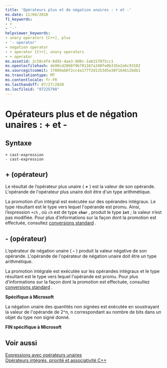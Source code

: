 ```yaml
---
title: 'Opérateurs plus et de négation unaires : + et -'
ms.date: 11/04/2016
f1_keywords:
- +
- '-'
helpviewer_keywords:
- unary operators [C++], plus
- '- operator'
- negation operator
- + operator [C++], unary operators
- + operator
ms.assetid: 2c58c4f4-0d92-4ae3-9d0c-1a6157875cc1
ms.openlocfilehash: de90cd2068f9b701167a340fe0b335e2a6c93102
ms.sourcegitcommit: 1f009ab0f2cc4a177f2d1353d5a38f164612bdb1
ms.translationtype: MT
ms.contentlocale: fr-FR
ms.lasthandoff: 07/27/2020
ms.locfileid: "87225798"
---
```

# <a name="unary-plus-and-negation-operators--and--"></a>Opérateurs plus et de négation unaires : + et -

## <a name="syntax"></a>Syntaxe

```
+ cast-expression
- cast-expression
```

## <a name="-operator"></a>+ (opérateur)

Le résultat de l’opérateur plus unaire ( **+** ) est la valeur de son opérande. L'opérande de l'opérateur plus unaire doit être d'un type arithmétique.

La promotion d’un intégral est exécutée sur des opérandes intégraux. Le type résultant est le type vers lequel l'opérande est promu. Ainsi, l’expression `+ch` , où `ch` est de type **`char`** , produit le type **`int`** ; la valeur n’est pas modifiée. Pour plus d’informations sur la façon dont la promotion est effectuée, consultez [conversions standard](standard-conversions.md) .

## <a name="--operator"></a>- (opérateur)

L’opérateur de négation unaire ( **-** ) produit la valeur négative de son opérande. L'opérande de l'opérateur de négation unaire doit être un type arithmétique.

La promotion intégrale est exécutée sur les opérandes intégraux et le type résultant est le type vers lequel l'opérande est promu. Pour plus d’informations sur la façon dont la promotion est effectuée, consultez [conversions standard](standard-conversions.md) .

**Spécifique à Microsoft**

La négation unaire des quantités non signées est exécutée en soustrayant la valeur de l'opérande de 2^n, n correspondant au nombre de bits dans un objet du type non signé donné.

**FIN spécifique à Microsoft**

## <a name="see-also"></a>Voir aussi

[Expressions avec opérateurs unaires](../cpp/expressions-with-unary-operators.md)<br/>
[Opérateurs intégrés, priorité et associativité C++](../cpp/cpp-built-in-operators-precedence-and-associativity.md)
